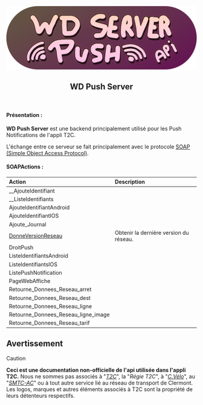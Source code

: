 <h3 align="center">
  <br>
  <img src="https://github.com/dumb-software/T2C-API-Documentation/blob/main/.github/assets/push.png?raw=true" width="550px" alt="WD Push Server Logo"/>
  <br>
  <h2 align="center">WD Push Server</h2>
  <br>
</h3>

#### Présentation :

**WD Push Server** est une backend principalement utilisé pour les Push Notifications de l'appli T2C.

L'échange entre ce serveur se fait principalement avec le protocole [SOAP (Simple Object Access Protocol)](https://fr.wikipedia.org/wiki/SOAP).


#### SOAPActions :

| Action                              | Description                                     |
| :---------------------------------- | :---------------------------------------------- |
| __AjouteIdentifiant                 ||
| __ListeIdentifiants                 ||
| AjouteIdentifiantAndroid            ||
| AjouteIdentifiantIOS                ||
| Ajoute_Journal                      ||
| [DonneVersionReseau](https://github.com/dumb-software/T2C-API-Documentation/blob/main/docs/WD_Push/DonneVersionReseau.md)                  | Obtenir la dernière version du réseau. |
| DroitPush                           ||
| ListeIdentifiantsAndroid            ||
| ListeIdentifiantsIOS                ||
| ListePushNotification               ||
| PageWebAffiche                      ||
| Retourne_Donnees_Reseau_arret       ||
| Retourne_Donnees_Reseau_dest        ||
| Retourne_Donnees_Reseau_ligne       ||
| Retourne_Donnees_Reseau_ligne_image ||
| Retourne_Donnees_Reseau_tarif       ||

## Avertissement
>[!CAUTION]
> **Ceci est une documentation non-officielle de l'api utilisée dans l'appli T2C.**
> Nous ne sommes pas associés à "*[T2C](https://www.t2c.fr/)*", la "*Régie T2C*", à "*[C.Vélo](https://www.c-velo.fr/)*", au "*[SMTC-AC](https://www.smtc-clermont-agglo.fr/)*" ou à tout autre service lié au réseau de transport de Clermont.
> Les logos, marques et autres éléments associés à T2C sont la propriété de leurs détenteurs respectifs.

